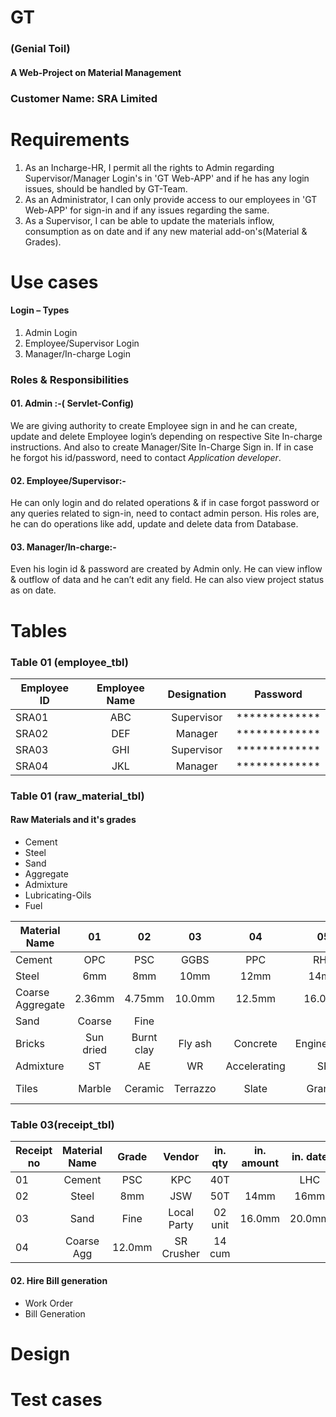 # GT
### (Genial Toil)
#### A Web-Project on Material Management

### Customer Name: SRA Limited
# Requirements
1. As an Incharge-HR, I permit all the rights to Admin regarding Supervisor/Manager Login's in 'GT Web-APP' and if he has any login issues, should be handled by GT-Team.
2. As an Administrator, I can only provide access to our employees in 'GT Web-APP' for sign-in and if any issues regarding the same.
3. As a Supervisor, I can be able to update the materials inflow, consumption as on date and if any new material add-on's(Material & Grades).
# Use cases
#### Login – Types
01. Admin Login
02. Employee/Supervisor Login
03. Manager/In-charge Login

### Roles & Responsibilities
#### 01. Admin :-( Servlet-Config)
We are giving authority to create Employee sign in and he can create, update and delete Employee login’s depending on respective Site In-charge instructions. And also to create Manager/Site In-Charge Sign in.
If in case he forgot his id/password, need to contact *Application developer*.

#### 02. Employee/Supervisor:-
He can only login and do related operations & if in case forgot password or any queries related to sign-in, need to contact admin person.
His roles are, he can do operations like add, update and delete data from Database.

#### 03. Manager/In-charge:-
Even his login id & password are created by Admin only.
He can view inflow & outflow of data and he can’t edit any field.
He can also view project status as on date.  

# Tables
### Table 01 (employee_tbl)
|   Employee ID   | Employee Name |  Designation  |    Password   |
| -------------   |:-------------:|:-------------:|:-------------:|
|SRA01            |ABC            |Supervisor     | ************* |
|SRA02            |DEF            |Manager        | ************* |
|SRA03            |GHI            |Supervisor     | ************* |
|SRA04            |JKL            |Manager        | ************* |


 
### Table 01 (raw_material_tbl)
#### Raw Materials and it's grades
+ Cement
+ Steel
+ Sand
+ Aggregate
+ Admixture
+ Lubricating-Oils
+ Fuel

|  Material Name  |      01       |      02       |      03       |      04       |      05       |      06       |      07       |
| -------------   |:-------------:|:-------------:|:-------------:|:-------------:|:-------------:|:-------------:|:-------------:|
|Cement           |      OPC      |      PSC      |      GGBS     |       PPC     |      RHC      |      LHC      |      QSC      |
|Steel            |      6mm      |      8mm      |      10mm     |      12mm     |      14mm     |      16mm     |      18mm     |
|Coarse Aggregate |     2.36mm    |    4.75mm     |    10.0mm     |      12.5mm   |    16.0mm     |    20.0mm     |    40.0mm     |
|Sand             |     Coarse    |     Fine      |               |               |               |               |               |
|Bricks           |   Sun dried   |  Burnt clay   |    Fly ash    |    Concrete   |  Engineering  |  Sand Lime    |               |
|Admixture        |       ST      |      AE       |       WR      | Accelerating  |       SR      |      SP       |               |
|Tiles            |     Marble    |    Ceramic    |    Terrazzo   |     Slate     |    Granite    |   Traventine  |  Lime Stone   |

### Table 03(receipt_tbl)

|   Receipt no    |  Material Name  |     Grade     |     Vendor    |    in. qty    |  in. amount   |    in. date   |
| -------------   |:-------------:|:-------------:|:-------------:|:-------------:|:-------------:|:-------------:|
|01               |      Cement   |      PSC      |      KPC      |       40T     |           |      LHC      | 
|02               |     Steel     |      8mm      |      JSW      |       50T     |      14mm     |      16mm     | 
|03               |     Sand      |      Fine     | Local Party   |      02 unit  |    16.0mm     |    20.0mm     | 
|04               | Coarse Agg    |    12.0mm     |   SR Crusher  |       14 cum  |               |



#### 02. Hire Bill generation
+ Work Order
+ Bill Generation

# Design

# Test cases
